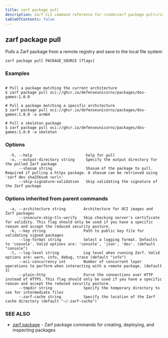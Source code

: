 ```yaml
---
title: zarf package pull
description: Zarf CLI command reference for <code>zarf package pull</code>.
tableOfContents: false
---
```


<!-- Page generated by Zarf; DO NOT EDIT -->

## zarf package pull

Pulls a Zarf package from a remote registry and save to the local file system

```
zarf package pull PACKAGE_SOURCE [flags]
```

### Examples

```

# Pull a package matching the current architecture
$ zarf package pull oci://ghcr.io/defenseunicorns/packages/dos-games:1.0.0

# Pull a package matching a specific architecture
$ zarf package pull oci://ghcr.io/defenseunicorns/packages/dos-games:1.0.0 -a arm64

# Pull a skeleton package
$ zarf package pull oci://ghcr.io/defenseunicorns/packages/dos-games:1.0.0 -a skeleton
```

### Options

```
  -h, --help                        help for pull
  -o, --output-directory string     Specify the output directory for the pulled Zarf package
      --shasum string               Shasum of the package to pull. Required if pulling a https package. A shasum can be retrieved using 'zarf dev sha256sum <url>'
      --skip-signature-validation   Skip validating the signature of the Zarf package
```

### Options inherited from parent commands

```
  -a, --architecture string        Architecture for OCI images and Zarf packages
      --insecure-skip-tls-verify   Skip checking server's certificate for validity. This flag should only be used if you have a specific reason and accept the reduced security posture.
  -k, --key string                 Path to public key file for validating signed packages
      --log-format string          Select a logging format. Defaults to 'console'. Valid options are: 'console', 'json', 'dev'. (default "console")
  -l, --log-level string           Log level when running Zarf. Valid options are: warn, info, debug, trace (default "info")
      --oci-concurrency int        Number of concurrent layer operations to perform when interacting with a remote package. (default 3)
      --plain-http                 Force the connections over HTTP instead of HTTPS. This flag should only be used if you have a specific reason and accept the reduced security posture.
      --tmpdir string              Specify the temporary directory to use for intermediate files
      --zarf-cache string          Specify the location of the Zarf cache directory (default "~/.zarf-cache")
```

### SEE ALSO

* [zarf package](/commands/zarf_package/)	 - Zarf package commands for creating, deploying, and inspecting packages

